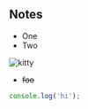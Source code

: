 Notes
--

- One
- Two

![kitty](http://www.newyorker.com/wp-content/uploads/2014/08/Stokes-Hello-Kitty2-1200.jpg)


- ~~foo~~


```javascript
console.log('hi');
```
